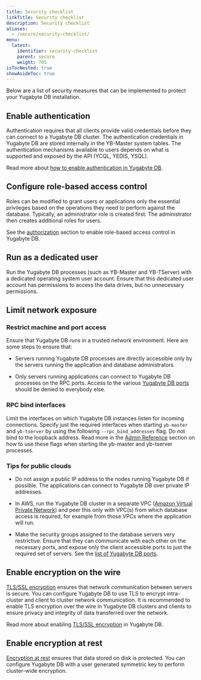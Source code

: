 ```yaml
---
title: Security checklist
linkTitle: Security checklist
description: Security checklist
aliases:
  - /secure/security-checklist/
menu:
  latest:
    identifier: security-checklist
    parent: secure
    weight: 705
isTocNested: true
showAsideToc: true
---
```


Below are a list of security measures that can be implemented to protect your Yugabyte DB installation.

## Enable authentication

Authentication requires that all clients provide valid credentials before they can connect to a Yugabyte DB cluster. The authentication credentials in Yugabyte DB are stored internally in the YB-Master system tables. The authentication mechanisms available to users depends on what is supported and exposed by the API (YCQL, YEDIS, YSQL).

Read more about [how to enable authentication in Yugabyte DB](../authentication).

## Configure role-based access control

Roles can be modified to grant users or applications only the essential privileges based on the operations they need to perform against the database. Typically, an administrator role is created first. The administrator then creates additional roles for users.

See the [authorization](../authorization) section to enable role-based access control in Yugabyte DB.

## Run as a dedicated user

Run the Yugabyte DB processes (such as YB-Master and YB-TServer) with a dedicated operating system user account. Ensure that this dedicated user account has permissions to access the data drives, but no unnecessary permissions.

## Limit network exposure

### Restrict machine and port access

Ensure that Yugabyte DB runs in a trusted network environment.  Here are some steps to ensure that:

* Servers running Yugabyte DB processes are directly accessible only by the servers running the application and database administrators.

* Only servers running applications can connect to Yugabyte DB processes on the RPC ports. Access to the various [Yugabyte DB ports](../../deploy/checklist/#default-ports-reference) should be denied to everybody else.

### RPC bind interfaces

Limit the interfaces on which Yugabyte DB instances listen for incoming connections. Specify just the required interfaces when starting `yb-master` and `yb-tserver` by using the following `--rpc_bind_addresses` flag. Do not bind to the loopback address. Read more in the [Admin Reference](../../admin/yb-tserver/) section on how to use these flags when starting the yb-master and yb-tserver processes.

### Tips for public clouds

* Do not assign a public IP address to the nodes running Yugabyte DB if possible. The applications can connect to Yugabyte DB over private IP addresses.

* In AWS, run the Yugabyte DB cluster in a separate VPC ([Amazon Virtual Private Network](https://docs.aws.amazon.com/vpc/latest/userguide/what-is-amazon-vpc.html)) and peer this only with VPC(s) from which database access is required, for example from those VPCs where the application will run.

* Make the security groups assigned to the database servers very restrictive. Ensure that they can communicate with each other on the necessary ports, and expose only the client accessible ports to just the required set of servers. See the [list of Yugabyte DB ports](../../deploy/checklist/#default-ports-reference).

## Enable encryption on the wire

[TLS/SSL encryption](https://en.wikipedia.org/wiki/Transport_Layer_Security) ensures that network communication between servers is secure. You can configure Yugabyte DB to use TLS to encrypt intra-cluster and client to cluster network communication. It is recommended to enable TLS encryption over the wire in Yugabyte DB clusters and clients to ensure privacy and integrity of data transferred over the network.

Read more about enabling [TLS/SSL encryption](../tls-encryption) in Yugabyte DB.

## Enable encryption at rest

[Encryption at rest](https://en.wikipedia.org/wiki/Data_at_rest#Encryption) ensures that data
stored on disk is protected. You can configure Yugabyte DB with a user generated symmetric key to
perform cluster-wide encryption.

